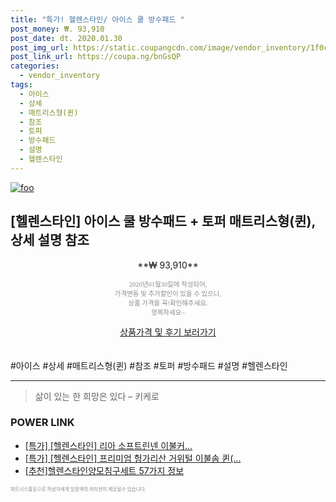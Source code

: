 ```yaml
--- 
title: "특가! 헬렌스타인/ 아이스 쿨 방수패드 " 
post_money: ₩. 93,910 
post_date: dt. 2020.01.30 
post_img_url: https://static.coupangcdn.com/image/vendor_inventory/1f0c/2e9e566760c1afe19e3db5067d7017f982bc683da5fd750ebec8a4ac1a9e.jpg 
post_link_url: https://coupa.ng/bnGsQP 
categories: 
  - vendor_inventory 
tags: 
  - 아이스 
  - 상세 
  - 매트리스형(퀸) 
  - 참조 
  - 토퍼 
  - 방수패드 
  - 설명 
  - 헬렌스타인 
--- 
```

[![foo](https://static.coupangcdn.com/image/vendor_inventory/1f0c/2e9e566760c1afe19e3db5067d7017f982bc683da5fd750ebec8a4ac1a9e.jpg)](https://coupa.ng/bnGsQP) 

## [헬렌스타인] 아이스 쿨 방수패드 + 토퍼 매트리스형(퀸), 상세 설명 참조 
<p style="text-align: center;">**₩ 93,910**</p> 
<p style="text-align: center;"><span style="color: #898c8f; font-family: Georgia,Times,serif; font-size: 0.75em;">2020년01월30일에 작성되어, <br>가격변동 및 추가할인이 있을 수 있으니,<br> 상품 가격을 꼭!확인해주세요.<br>행복하세요~</span> 
</p>	 
<div markdown="0" style="text-align: center;"><a href="https://coupa.ng/bnGsQP" class="btn btn--success">상품가격 및 후기 보러가기</a></div> 
<br><br> 
  #아이스 #상세 #매트리스형(퀸) #참조 #토퍼 #방수패드 #설명 #헬렌스타인 
<hr> 

> 삶이 있는 한 희망은 있다  – 키케로 


### POWER LINK

* <a href="https://blog.naver.com/an0733/221785930667" target="_blank">[특가] [헬렌스타인] 리아 소프트린넨 이불커...</a>
* <a href="https://blog.naver.com/santokki14/221789885449" target="_blank">[특가] [헬렌스타인] 프리미엄 헝가리산 거위털 이불솜 퀸(...</a>
* <a href="https://blog.naver.com/fasyy4321/221784550384" target="_blank">[추천]헬렌스타인양모침구세트 57가지 정보</a>

<span style="color: #898c8f; font-family: Georgia,Times,serif; font-size: 0.55em;">파트너스활동으로 작성자에게 일정액의 커미션이 제공될수 있습니다.</span> 
